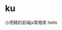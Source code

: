 <!--
 * @Date: 2021-07-20 16:15:44
 * @LastEditors: 曾迪
 * @LastEditTime: 2021-07-20 16:18:04
 * @FilePath: \00h5cqd:\learnlist\2021\ku\ku\README.md
 * @Description: readme
-->
# ku
小而精的前端js常用库
hello
